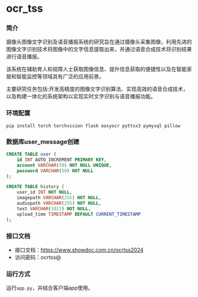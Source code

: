 # ocr_tss

### 简介
摄像头图像文字识别及语音播报系统的研究旨在通过摄像头采集图像，利用先进的图像文字识别技术将图像中的文字信息提取出来，并通过语音合成技术将识别结果进行语音播报。

该系统在辅助育人和视障人士获取图像信息、提升信息获取的便捷性以及在智能家居和智能监控等领域具有广泛的应用前景。

主要研究任务包括:开发高精度的图像文字识别算法、实现高效的语音合成技术，以及构建一体化的系统架构以实现实时文字识别与语音播报功能。

### 环境配置
```shell
pip install torch torchvision flask easyocr pyttsx3 pymysql pillow
```

### 数据库user_message创建
```sql
CREATE TABLE user (
    id INT AUTO_INCREMENT PRIMARY KEY,
    account VARCHAR(50) NOT NULL UNIQUE,
    password VARCHAR(50) NOT NULL
);

CREATE TABLE history (
	user_id INT NOT NULL,
    imagepath VARCHAR(255) NOT NULL,
    audiopath VARCHAR(255) NOT NULL,
    text VARCHAR(1023) NOT NULL,
    upload_time TIMESTAMP DEFAULT CURRENT_TIMESTAMP
);
```

### 接口文档
* 接口文档：https://www.showdoc.com.cn/ocrtss2024
* 访问密码：ocrtss@

### 运行方式
运行`app.py`，并结合客户端app使用。

